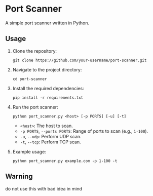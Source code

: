 # Port Scanner

A simple port scanner written in Python.

## Usage

1. Clone the repository:

    ```shell
    git clone https://github.com/your-username/port-scanner.git
    ```

2. Navigate to the project directory:

    ```shell
    cd port-scanner
    ```

3. Install the required dependencies:

    ```shell
    pip install -r requirements.txt
    ```

4. Run the port scanner:

    ```shell
    python port_scanner.py <host> [-p PORTS] [-u] [-t]
    ```

    - `<host>`: The host to scan.
    - `-p PORTS`, `--ports PORTS`: Range of ports to scan (e.g., `1-100`).
    - `-u`, `--udp`: Perform UDP scan.
    - `-t`, `--tcp`: Perform TCP scan.

5. Example usage:

    ```shell
    python port_scanner.py example.com -p 1-100 -t
    ```

## Warning
do not use this with bad idea in mind